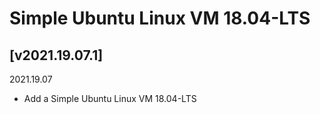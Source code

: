 # Simple Ubuntu Linux VM 18.04-LTS

## [v2021.19.07.1]
2021.19.07
* Add a Simple Ubuntu Linux VM 18.04-LTS
